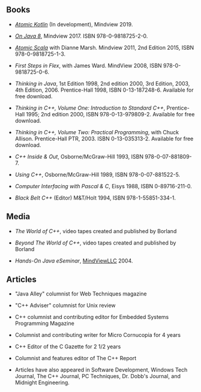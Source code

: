 ## Books

- *[Atomic Kotlin](www.AtomicKotlin.com)* (In development), Mindview 2019.

- *[On Java 8](www.OnJava8.com)*, Mindview 2017. ISBN 978-0-9818725-2-0.

- *[Atomic Scala](www.AtomicScala.com)* with Dianne Marsh.
  Mindview 2011, 2nd Edition 2015, ISBN 978-0-9818725-1-3.

- *First Steps in Flex*, with James Ward. MindView 2008, ISBN 978-0-9818725-0-6.

- *Thinking in Java*, 1st Edition 1998, 2nd edition 2000, 3rd Edition, 2003,
  4th Edition, 2006. Prentice-Hall 1998, ISBN 0-13-187248-6.
  Available for free download.

- *Thinking in C++, Volume One: Introduction to Standard C++*, Prentice-Hall
  1995; 2nd edition 2000, ISBN 978-0-13-979809-2. Available for free download.

- *Thinking in C++, Volume Two: Practical Programming*, with Chuck Allison.
  Prentice-Hall PTR, 2003. ISBN 0-13-035313-2. Available for free download.

- *C++ Inside & Out*, Osborne/McGraw-Hill 1993, ISBN 978-0-07-881809-7.

- *Using C++*, Osborne/McGraw-Hill 1989, ISBN 978-0-07-881522-5.

- *Computer Interfacing with Pascal & C*, Eisys 1988, ISBN 0-89716-211-0.

- *Black Belt C++* (Editor) M&T/Holt 1994, ISBN 978-1-55851-334-1.

## Media

- *The World of C++*, video tapes created and published by Borland

- *Beyond The World of C++*, video tapes created and published by Borland

- *Hands-On Java eSeminar*, [MindViewLLC](http://www.MindViewLLC.com) 2004.

## Articles

- "Java Alley" columnist for Web Techniques magazine

- "C++ Adviser" columnist for Unix review

- C++ columnist and contributing editor for Embedded Systems Programming Magazine

- Columnist and contributing writer for Micro Cornucopia for 4 years

- C++ Editor of the C Gazette for 2 1/2 years

- Columnist and features editor of The C++ Report

- Articles have also appeared in Software Development, Windows Tech
Journal, The C++ Journal, PC Techniques, Dr. Dobb's Journal, and Midnight
Engineering.
